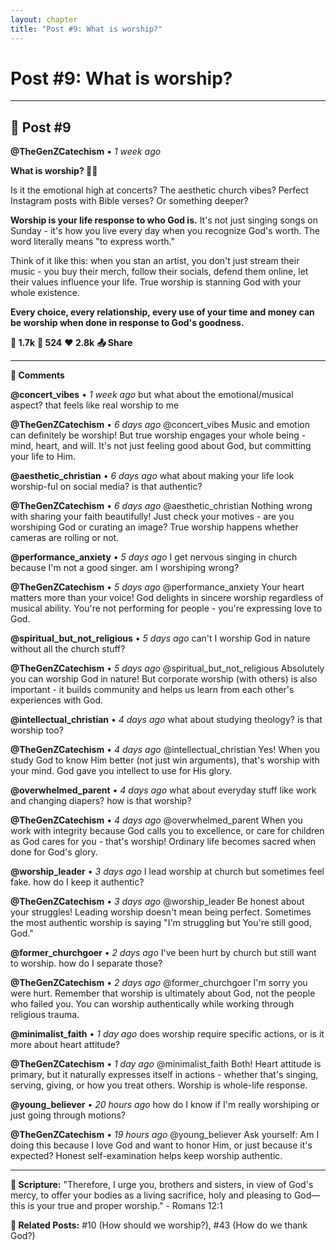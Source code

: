 ```yaml
---
layout: chapter
title: "Post #9: What is worship?"
---
```

# Post #9: What is worship?

---

## 📱 Post #9

**@TheGenZCatechism** • *1 week ago*

**What is worship? 🎵🙏**

Is it the emotional high at concerts? The aesthetic church vibes? Perfect Instagram posts with Bible verses? Or something deeper?

**Worship is your life response to who God is.** It's not just singing songs on Sunday - it's how you live every day when you recognize God's worth. The word literally means "to express worth."

Think of it like this: when you stan an artist, you don't just stream their music - you buy their merch, follow their socials, defend them online, let their values influence your life. True worship is stanning God with your whole existence.

**Every choice, every relationship, every use of your time and money can be worship when done in response to God's goodness.**

**💭 1.7k** **🔄 524** **❤️ 2.8k** **📤 Share**

---

**💬 Comments**

**@concert_vibes** • *1 week ago*
but what about the emotional/musical aspect? that feels like real worship to me

**@TheGenZCatechism** • *6 days ago*
@concert_vibes Music and emotion can definitely be worship! But true worship engages your whole being - mind, heart, and will. It's not just feeling good about God, but committing your life to Him.

**@aesthetic_christian** • *6 days ago*
what about making your life look worship-ful on social media? is that authentic?

**@TheGenZCatechism** • *6 days ago*
@aesthetic_christian Nothing wrong with sharing your faith beautifully! Just check your motives - are you worshiping God or curating an image? True worship happens whether cameras are rolling or not.

**@performance_anxiety** • *5 days ago*
I get nervous singing in church because I'm not a good singer. am I worshiping wrong?

**@TheGenZCatechism** • *5 days ago*
@performance_anxiety Your heart matters more than your voice! God delights in sincere worship regardless of musical ability. You're not performing for people - you're expressing love to God.

**@spiritual_but_not_religious** • *5 days ago*
can't I worship God in nature without all the church stuff?

**@TheGenZCatechism** • *5 days ago*
@spiritual_but_not_religious Absolutely you can worship God in nature! But corporate worship (with others) is also important - it builds community and helps us learn from each other's experiences with God.

**@intellectual_christian** • *4 days ago*
what about studying theology? is that worship too?

**@TheGenZCatechism** • *4 days ago*
@intellectual_christian Yes! When you study God to know Him better (not just win arguments), that's worship with your mind. God gave you intellect to use for His glory.

**@overwhelmed_parent** • *4 days ago*
what about everyday stuff like work and changing diapers? how is that worship?

**@TheGenZCatechism** • *4 days ago*
@overwhelmed_parent When you work with integrity because God calls you to excellence, or care for children as God cares for you - that's worship! Ordinary life becomes sacred when done for God's glory.

**@worship_leader** • *3 days ago*
I lead worship at church but sometimes feel fake. how do I keep it authentic?

**@TheGenZCatechism** • *3 days ago*
@worship_leader Be honest about your struggles! Leading worship doesn't mean being perfect. Sometimes the most authentic worship is saying "I'm struggling but You're still good, God."

**@former_churchgoer** • *2 days ago*
I've been hurt by church but still want to worship. how do I separate those?

**@TheGenZCatechism** • *2 days ago*
@former_churchgoer I'm sorry you were hurt. Remember that worship is ultimately about God, not the people who failed you. You can worship authentically while working through religious trauma.

**@minimalist_faith** • *1 day ago*
does worship require specific actions, or is it more about heart attitude?

**@TheGenZCatechism** • *1 day ago*
@minimalist_faith Both! Heart attitude is primary, but it naturally expresses itself in actions - whether that's singing, serving, giving, or how you treat others. Worship is whole-life response.

**@young_believer** • *20 hours ago*
how do I know if I'm really worshiping or just going through motions?

**@TheGenZCatechism** • *19 hours ago*
@young_believer Ask yourself: Am I doing this because I love God and want to honor Him, or just because it's expected? Honest self-examination helps keep worship authentic.

---

**📖 Scripture:** "Therefore, I urge you, brothers and sisters, in view of God's mercy, to offer your bodies as a living sacrifice, holy and pleasing to God—this is your true and proper worship." - Romans 12:1

**🔗 Related Posts:** #10 (How should we worship?), #43 (How do we thank God?) 
